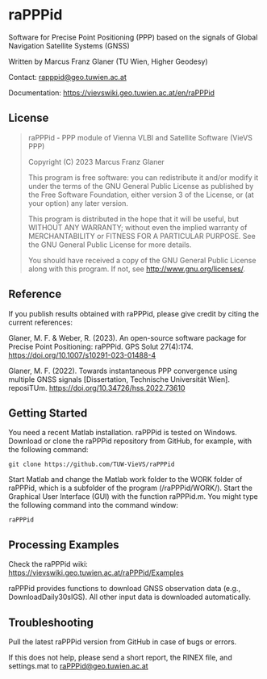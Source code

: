 # raPPPid
Software for Precise Point Positioning (PPP) based on the signals of Global Navigation Satellite Systems (GNSS)

Written by Marcus Franz Glaner (TU Wien, Higher Geodesy)

Contact: rapppid@geo.tuwien.ac.at

Documentation: https://vievswiki.geo.tuwien.ac.at/en/raPPPid


## License
> raPPPid - PPP module of Vienna VLBI and Satellite Software (VieVS PPP)
>
> Copyright (C) 2023 Marcus Franz Glaner
>
> This program is free software: you can redistribute it and/or modify
> it under the terms of the GNU General Public License as published by
> the Free Software Foundation, either version 3 of the License, or
> (at your option) any later version.
>
> This program is distributed in the hope that it will be useful,
> but WITHOUT ANY WARRANTY; without even the implied warranty of
> MERCHANTABILITY or FITNESS FOR A PARTICULAR PURPOSE. See the
> GNU General Public License for more details.
>
> You should have received a copy of the GNU General Public License
> along with this program.  If not, see <http://www.gnu.org/licenses/>.


## Reference
If you publish results obtained with raPPPid, please give credit by citing the current references:

Glaner, M. F. & Weber, R. (2023). An open-source software package for Precise Point Positioning: raPPPid. GPS Solut 27(4):174. https://doi.org/10.1007/s10291-023-01488-4

Glaner, M. F. (2022). Towards instantaneous PPP convergence using multiple GNSS signals [Dissertation, Technische Universität Wien]. reposiTUm. https://doi.org/10.34726/hss.2022.73610



## Getting Started
You need a recent Matlab installation. raPPPid is tested on Windows. Download or clone the raPPPid repository from GitHub, for example, with the following command:
```
git clone https://github.com/TUW-VieVS/raPPPid
```
Start Matlab and change the Matlab work folder to the WORK folder of raPPPid, which is a subfolder of the program (/raPPPid/WORK/). Start the Graphical User Interface (GUI) with the function raPPPid.m. You might type the following command into the command window: 
```
raPPPid
```


## Processing Examples
Check the raPPPid wiki: https://vievswiki.geo.tuwien.ac.at/raPPPid/Examples

raPPPid provides functions to download GNSS observation data (e.g., DownloadDaily30sIGS). All other input data is downloaded automatically.


## Troubleshooting
Pull the latest raPPPid version from GitHub in case of bugs or errors. 

If this does not help, please send a short report, the RINEX file, and settings.mat to raPPPid@geo.tuwien.ac.at